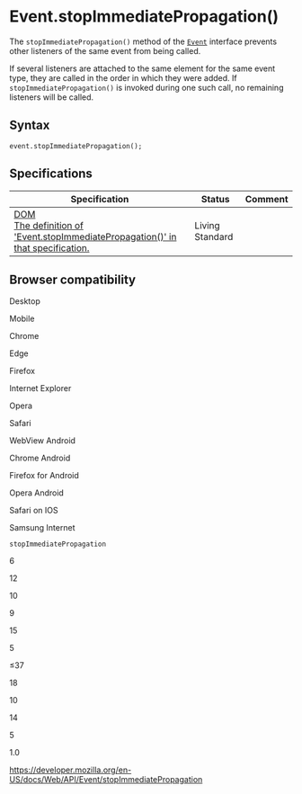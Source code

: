 # Event.stopImmediatePropagation()

The `stopImmediatePropagation()` method of the [`Event`](../event) interface prevents other listeners of the same event from being called.

If several listeners are attached to the same element for the same event type, they are called in the order in which they were added. If `stopImmediatePropagation()` is invoked during one such call, no remaining listeners will be called.

## Syntax

    event.stopImmediatePropagation();

## Specifications

<table><thead><tr class="header"><th>Specification</th><th>Status</th><th>Comment</th></tr></thead><tbody><tr class="odd"><td><a href="https://dom.spec.whatwg.org/#dom-event-stopimmediatepropagation">DOM<br />
<span class="small">The definition of 'Event.stopImmediatePropagation()' in that specification.</span></a></td><td><span class="spec-living">Living Standard</span></td><td></td></tr></tbody></table>

## Browser compatibility

Desktop

Mobile

Chrome

Edge

Firefox

Internet Explorer

Opera

Safari

WebView Android

Chrome Android

Firefox for Android

Opera Android

Safari on IOS

Samsung Internet

`stopImmediatePropagation`

6

12

10

9

15

5

≤37

18

10

14

5

1.0

<a href="https://developer.mozilla.org/en-US/docs/Web/API/Event/stopImmediatePropagation" class="_attribution-link">https://developer.mozilla.org/en-US/docs/Web/API/Event/stopImmediatePropagation</a>
